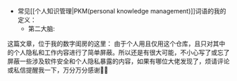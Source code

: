 - 常见[[个人知识管理|PKM(personal knowledge management)]]词语的我的定义：
	- 第二大脑:

这篇文章，位于我的数字闺房的这里：
由于个人用且仅用这个仓库，且只对其中的个人隐私和工作内容进行了简单屏蔽。所以还是有很大可能，不小心写了或忘了屏蔽一些涉及软件安全和个人隐私暴露的内容，如果有哪位大佬发现了，烦请评论或私信提醒我一下，万分万分感谢🦀🦀
